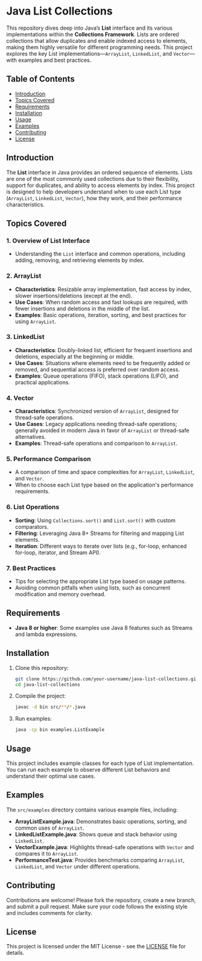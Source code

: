 # Java List Collections

This repository dives deep into Java’s **List** interface and its various implementations within the **Collections Framework**. Lists are ordered collections that allow duplicates and enable indexed access to elements, making them highly versatile for different programming needs. This project explores the key List implementations—`ArrayList`, `LinkedList`, and `Vector`—with examples and best practices.

## Table of Contents

- [Introduction](#introduction)
- [Topics Covered](#topics-covered)
- [Requirements](#requirements)
- [Installation](#installation)
- [Usage](#usage)
- [Examples](#examples)
- [Contributing](#contributing)
- [License](#license)

## Introduction

The **List** interface in Java provides an ordered sequence of elements. Lists are one of the most commonly used collections due to their flexibility, support for duplicates, and ability to access elements by index. This project is designed to help developers understand when to use each List type (`ArrayList`, `LinkedList`, `Vector`), how they work, and their performance characteristics.

## Topics Covered

### 1. **Overview of List Interface**
   - Understanding the `List` interface and common operations, including adding, removing, and retrieving elements by index.

### 2. **ArrayList**
   - **Characteristics**: Resizable array implementation, fast access by index, slower insertions/deletions (except at the end).
   - **Use Cases**: When random access and fast lookups are required, with fewer insertions and deletions in the middle of the list.
   - **Examples**: Basic operations, iteration, sorting, and best practices for using `ArrayList`.

### 3. **LinkedList**
   - **Characteristics**: Doubly-linked list, efficient for frequent insertions and deletions, especially at the beginning or middle.
   - **Use Cases**: Situations where elements need to be frequently added or removed, and sequential access is preferred over random access.
   - **Examples**: Queue operations (FIFO), stack operations (LIFO), and practical applications.

### 4. **Vector**
   - **Characteristics**: Synchronized version of `ArrayList`, designed for thread-safe operations.
   - **Use Cases**: Legacy applications needing thread-safe operations; generally avoided in modern Java in favor of `ArrayList` or thread-safe alternatives.
   - **Examples**: Thread-safe operations and comparison to `ArrayList`.

### 5. **Performance Comparison**
   - A comparison of time and space complexities for `ArrayList`, `LinkedList`, and `Vector`.
   - When to choose each List type based on the application's performance requirements.

### 6. **List Operations**
   - **Sorting**: Using `Collections.sort()` and `List.sort()` with custom comparators.
   - **Filtering**: Leveraging Java 8+ Streams for filtering and mapping List elements.
   - **Iteration**: Different ways to iterate over lists (e.g., for-loop, enhanced for-loop, iterator, and Stream API).

### 7. **Best Practices**
   - Tips for selecting the appropriate List type based on usage patterns.
   - Avoiding common pitfalls when using lists, such as concurrent modification and memory overhead.

## Requirements

- **Java 8 or higher**: Some examples use Java 8 features such as Streams and lambda expressions.

## Installation

1. Clone this repository:
    ```bash
    git clone https://github.com/your-username/java-list-collections.git
    cd java-list-collections
    ```

2. Compile the project:
    ```bash
    javac -d bin src/**/*.java
    ```

3. Run examples:
    ```bash
    java -cp bin examples.ListExample
    ```

## Usage

This project includes example classes for each type of List implementation. You can run each example to observe different List behaviors and understand their optimal use cases.

## Examples

The `src/examples` directory contains various example files, including:

- **ArrayListExample.java**: Demonstrates basic operations, sorting, and common uses of `ArrayList`.
- **LinkedListExample.java**: Shows queue and stack behavior using `LinkedList`.
- **VectorExample.java**: Highlights thread-safe operations with `Vector` and compares it to `ArrayList`.
- **PerformanceTest.java**: Provides benchmarks comparing `ArrayList`, `LinkedList`, and `Vector` under different operations.

## Contributing

Contributions are welcome! Please fork the repository, create a new branch, and submit a pull request. Make sure your code follows the existing style and includes comments for clarity.

## License

This project is licensed under the MIT License - see the [LICENSE](LICENSE) file for details.
